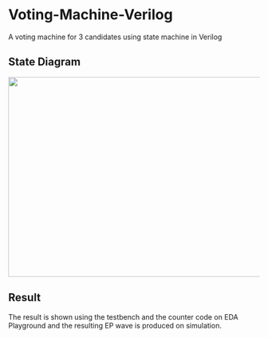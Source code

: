 # Voting-Machine-Verilog
A voting machine for 3 candidates using state machine in Verilog


<h2 align="">State Diagram</h2>

<img align="Center" src="https://user-images.githubusercontent.com/62131484/232225417-86fe1c4b-426b-4a7f-909e-1ef9e4113446.png" width = "900" height="400" >

<h2>Result</h2>
The result is shown using the testbench and the counter code on EDA Playground and the resulting EP wave is produced on simulation.

